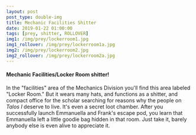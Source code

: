 ```yaml
---
layout: post
post_type: double-img
title: Mechanic Facilities Shitter
date: 2019-01-22 01:00:00
tags: [prey, shitter, ROLLOVER]
img1: /img/prey/lockerroom1.jpg
img1_rollover: /img/prey/lockerroom1a.jpg
img2: /img/prey/lockerroom2.jpg
img2_rollover: /img/prey/lockerroom2a.jpg
---
```

#### Mechanic Facilities/Locker Room shitter!

In the "facilities" area of the Mechanics Division you'll find this area labeled "Locker Room." But it wears many hats, and functions as a shitter, and compact office for the scholar searching for reasons why the people on *Talos I* deserve to live. It's even a secret loot chamber. After you successfully launch Emmanuella and Frank's escape pod, you learn that Emmanuella left a little goodie bag hidden in that room. Just take it, barely anybody else is even alive to appreciate it.
